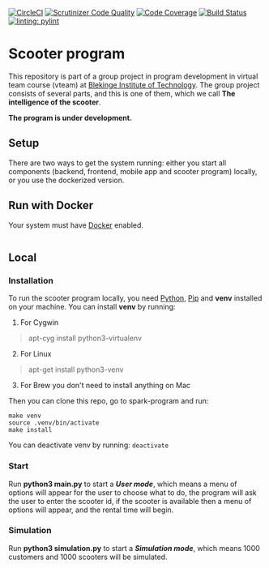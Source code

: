 [![CircleCI](https://dl.circleci.com/status-badge/img/gh/Rahn20/spark-program/tree/main.svg?style=svg)](https://dl.circleci.com/status-badge/redirect/gh/Rahn20/spark-program/tree/main)
[![Scrutinizer Code Quality](https://scrutinizer-ci.com/g/Rahn20/spark-program/badges/quality-score.png?b=main)](https://scrutinizer-ci.com/g/Rahn20/spark-program/?branch=main)
[![Code Coverage](https://scrutinizer-ci.com/g/Rahn20/spark-program/badges/coverage.png?b=main)](https://scrutinizer-ci.com/g/Rahn20/spark-program/?branch=main)
[![Build Status](https://scrutinizer-ci.com/g/Rahn20/spark-program/badges/build.png?b=main)](https://scrutinizer-ci.com/g/Rahn20/spark-program/build-status/main)
[![linting: pylint](https://img.shields.io/badge/linting-pylint-yellowgreen)](https://github.com/PyCQA/pylint)


# Scooter program

This repository is part of a group project in program development in virtual team course (vteam) at [Blekinge Institute of Technology](https://www.bth.se/). The group project consists of several parts, and this is one of them, which we call **The intelligence of the scooter**. 

**The program is under development.**

## Setup

There are two ways to get the system running: either you start all components (backend, frontend, mobile app and scooter program) locally, or you use the dockerized version.

## Run with Docker

Your system must have [Docker](https://www.docker.com/get-started/) enabled.

```
```

## Local

### Installation

To run the scooter program locally, you need [Python](https://www.python.org/downloads/), [Pip](https://pypi.org/project/pip/) and **venv** installed on your machine. You can install **venv** by running:

1. For Cygwin
> apt-cyg install python3-virtualenv
2. For Linux
> apt-get install python3-venv
3. For Brew you don't need to install anything on Mac

Then you can clone this repo, go to spark-program and run:

```
make venv
source .venv/bin/activate
make install
```

You can deactivate venv by running: ```deactivate```

### Start

Run **python3 main.py** to start a ***User mode***, which means a menu of options will appear for the user to choose what to do, the program will ask the user to enter the scooter id, if the scooter is available then a menu of options will appear, and the rental time will begin.

### Simulation

Run **python3 simulation.py** to start a ***Simulation mode***, which means 1000 customers and 1000 scooters will be simulated.